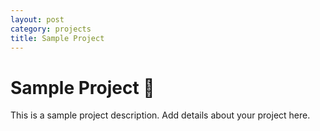 ```yaml
---
layout: post
category: projects
title: Sample Project
---
```


# Sample Project 🚀

This is a sample project description. Add details about your project here.